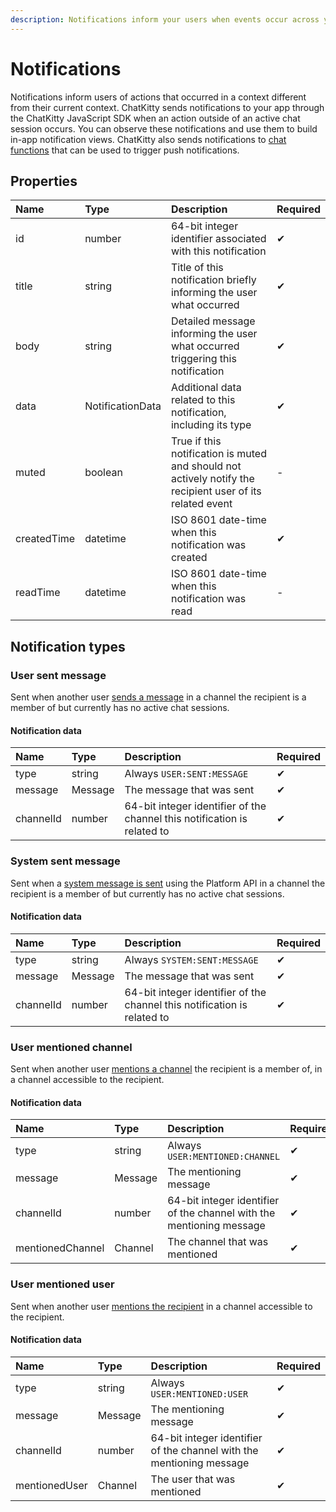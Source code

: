 ```yaml
---
description: Notifications inform your users when events occur across your application.
---
```


# Notifications

Notifications inform users of actions that occurred in a context different from their current context. ChatKitty sends notifications to your app through the ChatKitty JavaScript SDK when an action outside of an active chat session occurs. You can observe these notifications and use them to build in-app notification views. ChatKitty also sends notifications to [chat functions](../platform-api/chat-functions.md) that can be used to trigger push notifications.

## Properties

| Name | Type | Description | Required |
| :--- | :--- | :--- | :--- |
| id | number | 64-bit integer identifier associated with this notification | ✔ |
| title | string | Title of this notification briefly informing the user what occurred | ✔ |
| body | string | Detailed message informing the user what occurred triggering this notification | ✔ |
| data | NotificationData | Additional data related to this notification, including its type | ✔ |
| muted | boolean | True if this notification is muted and should not actively notify the recipient user of its related event | - |
| createdTime | datetime | ISO 8601 date-time when this notification was created | ✔ |
| readTime | datetime | ISO 8601 date-time when this notification was read | - |

## Notification types

### User sent message

Sent when another user [sends a message](messages.md#sending-a-user-text-message) in a channel the recipient is a member of but currently has no active chat sessions.

#### Notification data

| Name | Type | Description | Required |
| :--- | :--- | :--- | :--- |
| type | string | Always `USER:SENT:MESSAGE` | ✔ |
| message | Message | The message that was sent | ✔ |
| channelId | number | 64-bit integer identifier of the channel this notification is related to | ✔ |

### System sent message

Sent when a [system message is sent](messages.md#sending-a-system-text-message) using the Platform API in a channel the recipient is a member of but currently has no active chat sessions.

#### Notification data

| Name | Type | Description | Required |
| :--- | :--- | :--- | :--- |
| type | string | Always `SYSTEM:SENT:MESSAGE` | ✔ |
| message | Message | The message that was sent | ✔ |
| channelId | number | 64-bit integer identifier of the channel this notification is related to | ✔ |

### User mentioned channel

Sent when another user [mentions a channel](mentions.md#mentioning-a-channel) the recipient is a member of, in a channel accessible to the recipient.

#### Notification data

| Name | Type | Description | Required |
| :--- | :--- | :--- | :--- |
| type | string | Always `USER:MENTIONED:CHANNEL` | ✔ |
| message | Message | The mentioning message | ✔ |
| channelId | number | 64-bit integer identifier of the channel with the mentioning message | ✔ |
| mentionedChannel | Channel | The channel that was mentioned | ✔ |

### User mentioned user

Sent when another user [mentions the recipient](mentions.md#mentioning-a-user) in a channel accessible to the recipient.

#### Notification data

| Name | Type | Description | Required |
| :--- | :--- | :--- | :--- |
| type | string | Always `USER:MENTIONED:USER` | ✔ |
| message | Message | The mentioning message | ✔ |
| channelId | number | 64-bit integer identifier of the channel with the mentioning message | ✔ |
| mentionedUser | Channel | The user that was mentioned | ✔ |


